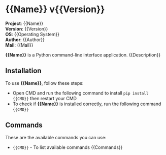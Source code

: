 # {{Name}} v{{Version}}

**Project**: {{Name}}
<br>**Version**: {{Version}}
<br>**OS**: {{Operating System}}
<br>**Author**: {{Author}}
<br>**Mail**: {{Mail}}

**{{Name}}** is a Python command-line interface application. {{Description}}

## Installation

To use **{{Name}}**, follow these steps:

- Open CMD and run the following command to install `pip install {{CMD}}` then restart your CMD
- To check if **{{Name}}** is installed correctly, run the following command `{{CMD}}`

## Commands

These are the available commands you can use:

- `{{CMD}}` - To list available commands
{{Commands}}
